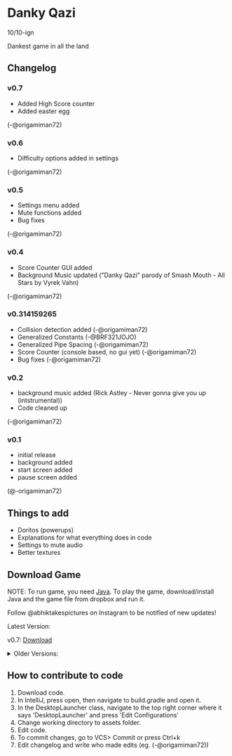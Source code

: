 # Danky Qazi

10/10-ign

Dankest game in all the land

## Changelog

### v0.7
* Added High Score counter
* Added easter egg

(-@origamiman72)

### v0.6
* Difficulty options added in settings

(-@origamiman72)

### v0.5
* Settings menu added
* Mute functions added
* Bug fixes

(-@origamiman72)

### v0.4
* Score Counter GUI added
* Background Music updated ("Danky Qazi" parody of Smash Mouth - All Stars by Vyrek Vahn)

(-@origamiman72)

### v0.314159265
* Collision detection added (-@origamiman72)
* Generalized Constants (-@BRF321JOJO)
* Generalized Pipe Spacing (-@origamiman72)
* Score Counter (console based, no gui yet) (-@origamiman72)
* Bug fixes (-@origamiman72)

### v0.2

* background music added (Rick Astley - Never gonna give you up (intstrumental))
* Code cleaned up

(-@origamiman72)


### v0.1

* initial release
* background added
* start screen added
* pause screen added

(@-origamiman72)

## Things to add

* Doritos (powerups)
* Explanations for what everything does in code
* Settings to mute audio
* Better textures

## Download Game

NOTE: To run game, you need [Java](https://www.java.com/en/). To play the game, download/install Java and the game file from dropbox and run it.

Follow @abhiktakespictures on Instagram to be notified of new updates!

Latest Version:

v0.7: [Download](https://www.dropbox.com/s/oelz6ietayivrju/Danky%20Qazi%20v0.7.jar?dl=0)

<details>
<summary>Older Versions:</summary><p>

v0.6: [Download](https://www.dropbox.com/s/ksafp5filxhp6qv/Danky%20Qazi%20v0.6.jar?dl=0)

v0.5: [Download](https://www.dropbox.com/s/4zr6bisippatkdi/Danky%20Qazi%20v0.5.jar?dl=0)

v0.4: [Download](https://www.dropbox.com/s/bnkxalwfo6gh9g6/Danky%20Qazi%20v0.4.jar?dl=0)

v0.314159265: [Download](https://www.dropbox.com/s/55u2bo074e8v5uk/Danky%20Qazi%20v0.314.jar?dl=0)

v0.2: [Download](https://www.dropbox.com/s/ghh3w24g6v1jo1v/Danky%20Qazi%20v0.2.jar?dl=0)

</p></details>

## How to contribute to code

1. Download code.
2. In IntelliJ, press open, then navigate to build.gradle and open it.
3. In the DesktopLauncher class, navigate to the top right corner where it says 'DesktopLauncher' and press 'Edit Configurations'
4. Change working directory to assets folder.
5. Edit code.
6. To commit changes, go to VCS> Commit or press Ctrl+k
7. Edit changelog and write who made edits (eg. (-@origamiman72))
